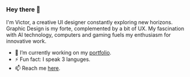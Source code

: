 ### Hey there 💚

I'm Victor, a creative UI designer constantly exploring new horizons. Graphic Design is my forte, complemented by a bit of UX. My fascination with AI technology, computers and gaming fuels my enthusiasm for innovative work.

- 🔭 I’m currently working on my [portfolio](https://shad-cn-ui.vercel.app/).
- ⚡ Fun fact: I speak 3 languges.
- 📫 Reach me [here](https://victortonu.myportfolio.com/contact).

